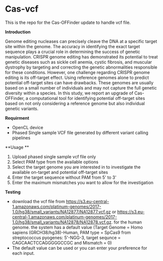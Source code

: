 # Cas-vcf
This is the repo for the Cas-OFFinder update to handle vcf file.

**Introduction**

Genome editing nucleases can precisely cleave the DNA at a specific target site within the genome. 
The accuracy in identifying the exact target sequence plays a crucial role in determining the success of genetic manipulation. 
CRISPR genome editing has demonstrated its potential to treat genetic diseases such as sickle cell anemia, cystic fibrosis, 
and muscular dystrophy by targeting and correcting the genetic abnormalities responsible for these conditions. However, 
one challenge regarding CRISPR genome editing is its off-target effect. Using reference genomes alone to predict potential 
off-target sites can have drawbacks. These genomes are usually based on a small number of individuals and may not 
capture the full genetic diversity within a species. In this study, we report an upgrade of Cas-OFFinder, a computational tool 
for identifying potential off-target sites based on not only considering a reference genome but also individual genetic variants.

**Requirment**
- OpenCL device
- Phased Single sample VCF file generated by different variant calling pipelines
  
**Usage **
1. Upload phased single sample vcf file only
2. Select PAM type from the available options
3. Select the target genome you are interested in to investigate the available on-target and  potential off-target sites
4. Enter the target sequence without PAM from 5' to 3'
5. Enter the maximum mismatches you want to allow for the investigation
   
 **Testing**
 - download the vcf file from https://s3.eu-central-1.amazonaws.com/platinum-genomes/2017-1.0/hg38/small_variants/NA12877/NA12877.vcf.gz or
   https://s3.eu-central-1.amazonaws.com/platinum-genomes/2017-1.0/hg38/small_variants/NA12878/NA12878.vcf.gz. for the human genome.
   the system has a default value (Target Genome = Homo sapiens (GRCH38/hg38)-Human, PAM type = SpCas9 from streptococcus pyogenes: 5'-NGG-3, 
    target sequnce = CAGCAACTCCAGGGGGCCGC and Mismatch = 0)
- The default value can be used or you can enter your preference for each input.
  
   
  
